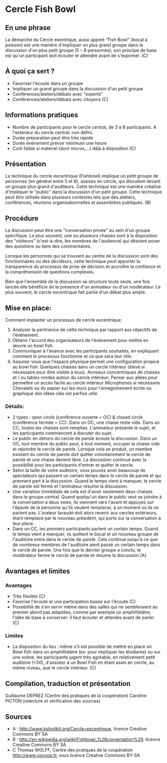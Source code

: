 # Cercle Fish Bowl

## En une phrase  

La démarche du Cercle exentrique, aussi appelé "Fish Bowl" (bocal à poisson) est une manière d'impliquer un plus grand groupe dans la discussion d'un plus petit groupe (5 – 8 personnes); son principe de base est qu'un participant doit écouter et attendre avant de s'exprimer. (C)

## À quoi ça sert ?

* Favoriser l'écoute dans un groupe 
* Impliquer un grand groupe dans la discussion d'un petit groupe
* Conférences/ateliers/débats avec "experts"
* Conférences/ateliers/débats avec citoyens (C)

## Informations pratiques

* Nombre de participants  pour le cercle central, de 3 à 8 participants. A l'extérieur du cercle central: non défini. 
* Durée préparation peut être très rapide
* Durée évènement  prévoir minimum une heure
* Coût  faible si matériel (dont micros,...) déjà à disposition (C)

## Présentation 
La technique du cercle excentrique (Fishbowl) implique un petit groupe de personnes (en général entre 5 et 8), assises en cercle, qui discutent devant un groupe plus grand d'auditeurs. Cette technique est une manière créative d'impliquer le "public" dans la discussion d'un petit groupe. Cette technique peut être utilisée dans plusieurs contextes tels que des ateliers, conférences, réunions organisationnelles et assemblées publiques. (B)

## Procédure 

La discussion peut être une "conversation privée" au sein d'un groupe spécifique. Le plus souvent, une ou plusieurs chaises sont à la disposition des "visiteurs" (c'est-à-dire, les membres de l'audience) qui désirent poser des questions ou faire des commentaires. 

Lorsque les personnes qui se trouvent au centre de la discussion sont des fonctionnaires ou des décideurs, cette technique peut apporter la transparence du processus de prise de décision et accroître la confiance et la compréhension de questions complexes. 

Bien que l'ensemble de la discussion se structure toute seule, une fois lancée elle bénéficie de la présence d'un animateur ou d'un modérateur. Le plus souvent, le cercle excentrique fait partie d'un débat plus ample.

## Mise en place:
Comment implanter un processus de cercle excentrique:
1. Analyser la pertinence de cette technique par rapport aux objectifs de l'événement.
2. Obtenir l'accord des organisateurs de l'événement pour mettre en œuvre un bowl fish.
3. Communiquer à l'avance avec les participants souhaités, en expliquant comment le processus fonctionne et ce que sera leur rôle.
4. Assurez-vous que l'espace physique permet une configuration propice au bowl fish:
Quelques chaises dans un cercle intérieur (élevé si nécessaire pour être visible à tous).
Anneaux concentriques de chaises et / ou tables rondes autour du cercle intérieur;
Penser aux allées pour permettre un accès facile au cercle intérieur
Microphones si nécessaire
Chevalets ou du papier sur les murs pour l'enregistrement écrite ou graphique des idées clés est parfois utile


### Détails:
*  2 types : open circle (conférence ouverte = OC) & closed circle (conférence fermée = CC).  Dans un OC, une chaise reste vide. Dans un CC, toutes les chaises sont remplies. L'animateur présente le sujet, et les participants commencent à discuter du sujet. 
*  Le public en dehors du cercle de parole écoute la discussion. Dans un OC, tout membre du public peut, à tout moment, occuper la chaise vide et rejoindre le cercle de parole. Lorsque cela se produit, un membre existant du cercle de parole doit quitter volontairement le cercle de parole et une chaise devient libre. La discussion continue avec la possibilité pour les participants d'entrer et quitter le cercle. 
*  Selon la taille de votre auditoire, vous pouvez avoir beaucoup de spectateurs qui passent un certain temps dans le cercle de parole et qui prennent part à la discussion. Quand le temps vient à manquer, le cercle de parole est fermé et l'animateur résume la discussion.
*  Une variation immédiate de cela est d'avoir seulement deux chaises dans le groupe central. Quand quelqu'un dans le public veut se joindre à la conversation à deux voies, ils viennent vers l'avant et appuyez sur l'épaule de la personne qu'ils veulent remplacer, à un moment où ils ne parlent pas. L'orateur taraudé doit alors revenir aux cercles extérieurs, étant remplacé par le nouveau président, qui porte sur la conversation à leur place.
*  Dans un CC, les premiers participants parlent un certain temps. Quand le temps vient à manquer, ils quittent le bocal et un nouveau groupe de l'auditoire entre dans le cercle de parole. Cela continue jusqu'à ce que de nombreux membres de l'auditoire aient passé un certain temps dans le cercle de parole. Une fois que le dernier groupe a conclu, le modérateur ferme le cercle de parole et résume la discussion.(A)


## Avantages et limites 

### Avantages 
* Très flexible (C)
* Favorise l'écoute et une participation basée sur l'écoute (C)
* Possibilité de s'en servir même dans des salles qui ne sembleraient au premier abord pas adaptées, comme par exemple un amphithéâtre; l'idée de base à conserver: il faut écouter et attendre avant de parler. (C)

### Limites 
* La disposition du lieu : même s'il est possible de mettre en place un Bowl fish dans un amphithéâtre (ex: pour impliquer les étudiants) ou sur une scène, les participants jugent très agréable, en relativement petit auditoire (<50), d'assister à un Bowl Fish en étant assis en cercle, au même niveau, que le cercle intérieur. (C)

## Compilation, traduction et présentation
Guillaume DEPREZ (Centre des pratiques de la coopération)
Caroline PICTON (relecture et vérification des sources)

## Sources

* A : http://www.kstoolkit.org/Cercle+excentrique, licence Creative Commons BY SA
* B : http://en.wikipedia.org/wiki/Fishbowl_%28conversation%29, licence Creative Commons BY SA
* C Thomas WOLFF, Centre des pratiques de la coopération http://www.cpcoop.fr, sous licence Creative Commons BY-SA
